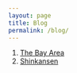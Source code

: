 ```yaml
---
layout: page
title: Blog
permalink: /blog/
---
```


1. [The Bay Area](/the-bay-area)
2. [Shinkansen](/shinkansen)